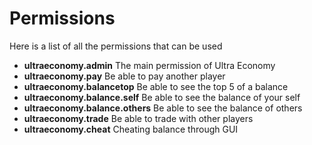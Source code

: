 # Permissions
Here is a list of all the permissions that can be used
<br>

* **ultraeconomy.admin**
  The main permission of Ultra Economy
* **ultraeconomy.pay**
  Be able to pay another player
* **ultraeconomy.balancetop**
  Be able to see the top 5 of a balance
* **ultraeconomy.balance.self**
  Be able to see the balance of your self
* **ultraeconomy.balance.others**
  Be able to see the balance of others
* **ultraeconomy.trade**
  Be able to trade with other players
* **ultraeconomy.cheat**
  Cheating balance through GUI
<br>
